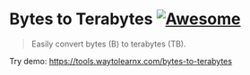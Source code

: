 # Bytes to Terabytes [![Awesome](https://cdn.rawgit.com/sindresorhus/awesome/d7305f38d29fed78fa85652e3a63e154dd8e8829/media/badge.svg)](https://github.com/sindresorhus/awesome)

>Easily convert bytes (B) to terabytes (TB).

Try demo: https://tools.waytolearnx.com/bytes-to-terabytes
